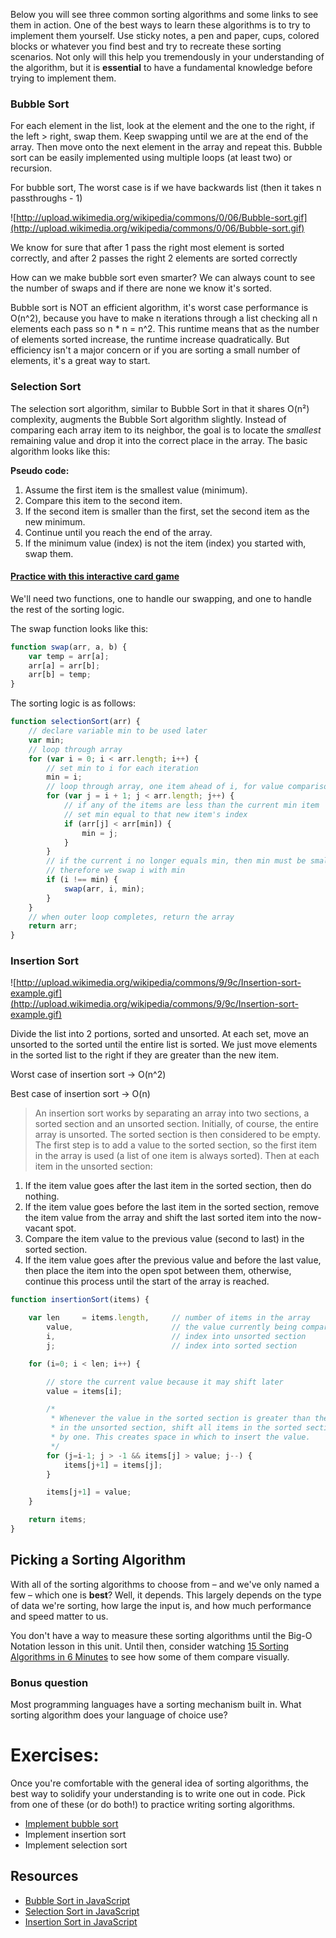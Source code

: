 
Below you will see three common sorting algorithms and some links to see them in action. One of the best ways to learn these algorithms is to try to implement them yourself. Use sticky notes, a pen and paper, cups, colored blocks or whatever you find best and try to recreate these sorting scenarios. Not only will this help you tremendously in your understanding of the algorithm, but it is __essential__ to have a fundamental knowledge before trying to implement them.

### Bubble Sort

For each element in the list, look at the element and the one to the right, if the left > right, swap them. Keep swapping until we are at the end of the array. Then move onto the next element in the array and repeat this. Bubble sort can be easily implemented using multiple loops (at least two) or recursion.

For bubble sort, The worst case is if we have backwards list (then it takes n passthroughs - 1)

![http://upload.wikimedia.org/wikipedia/commons/0/06/Bubble-sort.gif](http://upload.wikimedia.org/wikipedia/commons/0/06/Bubble-sort.gif)

We know for sure that after 1 pass the right most element is sorted correctly, and after 2 passes the right 2 elements are sorted correctly

How can we make bubble sort even smarter? We can always count to see the number of swaps and if there are none we know it's sorted.

Bubble sort is NOT an efficient algorithm, it's worst case performance is O(n^2), because you have to make n iterations through a list checking all n elements each pass so n * n = n^2. This runtime means that as the number of elements sorted increase, the runtime increase quadratically. But efficiency isn't a major concern or if you are sorting a small number of elements, it's a great way to start.

###  Selection Sort

The selection sort algorithm, similar to Bubble Sort in that it shares O(n²) complexity, augments the Bubble Sort algorithm slightly. Instead of comparing each array item to its neighbor, the goal is to locate the *smallest* remaining value and drop it into the correct place in the array. The basic algorithm looks like this:

**Pseudo code:**

1. Assume the first item is the smallest value (minimum).
1. Compare this item to the second item.
1. If the second item is smaller than the first, set the second item as the new minimum.
1. Continue until you reach the end of the array.
1. If the minimum value (index) is not the item (index) you started with, swap them.

#### [Practice with this interactive card game](https://www.khanacademy.org/computing/computer-science/algorithms/sorting-algorithms/a/sorting)

We'll need two functions, one to handle our swapping, and one to handle the rest of the sorting logic.

The swap function looks like this:

```js
function swap(arr, a, b) {
    var temp = arr[a];
    arr[a] = arr[b];
    arr[b] = temp;
}
```

The sorting logic is as follows:

```js
function selectionSort(arr) {
    // declare variable min to be used later
    var min;
    // loop through array
    for (var i = 0; i < arr.length; i++) {
        // set min to i for each iteration
        min = i;
        // loop through array, one item ahead of i, for value comparisons
        for (var j = i + 1; j < arr.length; j++) {
            // if any of the items are less than the current min item
            // set min equal to that new item's index
            if (arr[j] < arr[min]) {
                min = j;
            }
        }
        // if the current i no longer equals min, then min must be smaller
        // therefore we swap i with min
        if (i !== min) {
            swap(arr, i, min);
        }
    }
    // when outer loop completes, return the array
    return arr;
}
```

### Insertion Sort

![http://upload.wikimedia.org/wikipedia/commons/9/9c/Insertion-sort-example.gif](http://upload.wikimedia.org/wikipedia/commons/9/9c/Insertion-sort-example.gif)

Divide the list into 2 portions, sorted and unsorted. At each set, move an unsorted to the sorted until the entire list is sorted. We just move elements in the sorted list to the right if they are greater than the new item.

Worst case of insertion sort -> O(n^2)

Best case of insertion sort -> O(n)

> An insertion sort works by separating an array into two sections, a sorted section and an unsorted section. Initially, of course, the entire array is unsorted. The sorted section is then considered to be empty. The first step is to add a value to the sorted section, so the first item in the array is used (a list of one item is always sorted). Then at each item in the unsorted section:

1. If the item value goes after the last item in the sorted section, then do nothing.
1. If the item value goes before the last item in the sorted section, remove the item value from the array and shift the last sorted item into the now-vacant spot.
1. Compare the item value to the previous value (second to last) in the sorted section.
1. If the item value goes after the previous value and before the last value, then place the item into the open spot between them, otherwise, continue this process until the start of the array is reached.

```js
function insertionSort(items) {

    var len     = items.length,     // number of items in the array
        value,                      // the value currently being compared
        i,                          // index into unsorted section
        j;                          // index into sorted section

    for (i=0; i < len; i++) {

        // store the current value because it may shift later
        value = items[i];

        /*
         * Whenever the value in the sorted section is greater than the value
         * in the unsorted section, shift all items in the sorted section over
         * by one. This creates space in which to insert the value.
         */
        for (j=i-1; j > -1 && items[j] > value; j--) {
            items[j+1] = items[j];
        }

        items[j+1] = value;
    }

    return items;
}
```

## Picking a Sorting Algorithm

With all of the sorting algorithms to choose from – and we've only named a few – which one is **best**? Well, it depends. This largely depends on the type of data we're sorting, how large the input is, and how much performance and speed matter to us.

You don't have a way to measure these sorting algorithms until the Big-O Notation lesson in this unit. Until then, consider watching [15 Sorting Algorithms in 6 Minutes](https://www.youtube.com/watch?v=kPRA0W1kECg) to see how some of them compare visually.

### Bonus question

Most programming languages have a sorting mechanism built in. What sorting algorithm does your language of choice use?

# Exercises:

Once you're comfortable with the general idea of sorting algorithms, the best way to solidify your understanding is to write one out in code. Pick from one of these (or do both!) to practice writing sorting algorithms.

- [Implement bubble sort](https://github.com/gschool/bubble_sort)
- Implement insertion sort
- Implement selection sort

## Resources
* [Bubble Sort in JavaScript](http://www.nczonline.net/blog/2009/05/26/computer-science-in-javascript-bubble-sort/)
* [Selection Sort in JavaScript](http://www.nczonline.net/blog/2009/09/08/computer-science-in-javascript-selection-sort/)
* [Insertion Sort in JavaScript](http://www.nczonline.net/blog/2012/09/17/computer-science-in-javascript-insertion-sort/)
